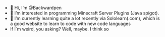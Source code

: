 - 👋 Hi, I’m @Backwardpen
- 👀 I’m interested in programming Minecraft Server Plugins (Java spigot). 
- 🌱 I’m currently learning quite a lot recently via Sololearn(.com), which is a good website to learn to code with new code languages
- If I´m weird, you asking? Well, maybe. I think so
